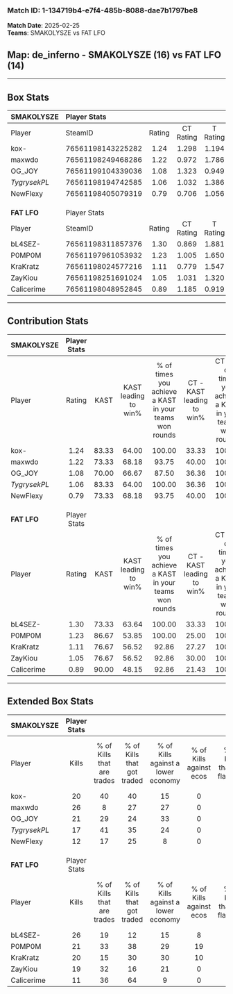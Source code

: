 ### Match ID: 1-134719b4-e7f4-485b-8088-dae7b1797be8  
**Match Date**: 2025-02-25  
**Teams**: SMAKOLYSZE vs FAT LFO  

## **Map**: de_inferno - SMAKOLYSZE (16) vs FAT LFO (14)  
---  

## Box Stats  

| **SMAKOLYSZE** | Player Stats      |        |           |          |       |      |       |         |        |      |     |
| :- | :- | :-: | :-: | :-: | :-: | :-: | :-: | :-: | :-: | :-: | :-: |
| Player         | SteamID           | Rating | CT Rating | T Rating | KAST  | ADR  | Kills | Assists | Deaths | K/D  | HS% |
| kox-           | 76561198143225282 |  1.24  |   1.298   |  1.194   | 83.33 | 67.3 |  20   |    4    |   13   | 1.54 | 50  |
| maxwdo         | 76561198249468286 |  1.22  |   0.972   |  1.786   | 73.33 | 90.7 |  26   |    2    |   24   | 1.08 | 57  |
| OG_JOY         | 76561199104339036 |  1.08  |   1.323   |  0.949   | 70.00 | 77.7 |  21   |    9    |   21   | 1.00 | 33  |
| _TygrysekPL_   | 76561198194742585 |  1.06  |   1.032   |  1.386   | 83.33 | 70.1 |  17   |   10    |   20   | 0.85 | 52  |
| NewFlexy       | 76561198405079319 |  0.79  |   0.706   |  1.056   | 73.33 | 56.3 |  12   |    7    |   20   | 0.60 | 66  |
|                |                   |        |           |          |       |      |       |         |        |      |     |
|                |                   |        |           |          |       |      |       |         |        |      |     |
|                |                   |        |           |          |       |      |       |         |        |      |     |
| **FAT LFO**    | Player Stats      |        |           |          |       |      |       |         |        |      |     |
| Player         | SteamID           | Rating | CT Rating | T Rating | KAST  | ADR  | Kills | Assists | Deaths | K/D  | HS% |
| bL4SEZ-        | 76561198311857376 |  1.30  |   0.869   |  1.881   | 73.33 | 73.9 |  26   |    7    |   17   | 1.53 | 57  |
| P0MP0M         | 76561197961053932 |  1.23  |   1.005   |  1.650   | 86.67 | 85.7 |  21   |   10    |   21   | 1.00 | 47  |
| KraKratz       | 76561198024577216 |  1.11  |   0.779   |  1.547   | 76.67 | 65.0 |  20   |    7    |   18   | 1.11 | 55  |
| ZayKiou        | 76561198251691024 |  1.05  |   1.031   |  1.320   | 76.67 | 66.3 |  19   |    6    |   20   | 0.95 | 36  |
| Calicerime     | 76561198048952845 |  0.89  |   1.185   |  0.919   | 90.00 | 60.1 |  11   |   11    |   21   | 0.52 | 27  |
---  

## Contribution Stats  

| **SMAKOLYSZE** | Player Stats |       |                      |                                                        |                           |                                                             |                          |                                                            |
| :- | :-: | :-: | :-: | :-: | :-: | :-: | :-: | :-: |
| Player         |    Rating    | KAST  | KAST leading to win% | % of times you achieve a KAST in your teams won rounds | CT - KAST leading to win% | CT - % of times you achieve a KAST in your teams won rounds | T - KAST leading to win% | T - % of times you achieve a KAST in your teams won rounds |
| kox-           |     1.24     | 83.33 |        64.00         |                         100.00                         |           33.33           |                           100.00                            |          92.31           |                           100.00                           |
| maxwdo         |     1.22     | 73.33 |        68.18         |                         93.75                          |           40.00           |                           100.00                            |          91.67           |                           91.67                            |
| OG_JOY         |     1.08     | 70.00 |        66.67         |                         87.50                          |           36.36           |                           100.00                            |          100.00          |                           83.33                            |
| _TygrysekPL_   |     1.06     | 83.33 |        64.00         |                         100.00                         |           36.36           |                           100.00                            |          85.71           |                           100.00                           |
| NewFlexy       |     0.79     | 73.33 |        68.18         |                         93.75                          |           40.00           |                           100.00                            |          91.67           |                           91.67                            |
|                |              |       |                      |                                                        |                           |                                                             |                          |                                                            |
|                |              |       |                      |                                                        |                           |                                                             |                          |                                                            |
|                |              |       |                      |                                                        |                           |                                                             |                          |                                                            |
| **FAT LFO**    | Player Stats |       |                      |                                                        |                           |                                                             |                          |                                                            |
| Player         |    Rating    | KAST  | KAST leading to win% | % of times you achieve a KAST in your teams won rounds | CT - KAST leading to win% | CT - % of times you achieve a KAST in your teams won rounds | T - KAST leading to win% | T - % of times you achieve a KAST in your teams won rounds |
| bL4SEZ-        |     1.30     | 73.33 |        63.64         |                         100.00                         |           33.33           |                           100.00                            |          84.62           |                           100.00                           |
| P0MP0M         |     1.23     | 86.67 |        53.85         |                         100.00                         |           25.00           |                           100.00                            |          78.57           |                           100.00                           |
| KraKratz       |     1.11     | 76.67 |        56.52         |                         92.86                          |           27.27           |                           100.00                            |          83.33           |                           90.91                            |
| ZayKiou        |     1.05     | 76.67 |        56.52         |                         92.86                          |           30.00           |                           100.00                            |          76.92           |                           90.91                            |
| Calicerime     |     0.89     | 90.00 |        48.15         |                         92.86                          |           21.43           |                           100.00                            |          76.92           |                           90.91                            |
---  

## Extended Box Stats  

| **SMAKOLYSZE** | Player Stats |                            |                            |                                    |                         |                              |                                 |        |                             |                                     |                          |                               |                            |
| :- | :-: | :-: | :-: | :-: | :-: | :-: | :-: | :-: | :-: | :-: | :-: | :-: | :-: |
| Player         |    Kills     | % of Kills that are trades | % of Kills that got traded | % of Kills against a lower economy | % of Kills against ecos | % of Kills that are flawless | % of Kills that are close duels | Deaths | % of Deaths that get traded | % of Deaths against a lower economy | % of Deaths against ecos | % of Deaths that are flawless | % of Deaths that are close |
| kox-           |      20      |             40             |             40             |                 15                 |            0            |              60              |                0                |   13   |              8              |                  8                  |            0             |              62               |             8              |
| maxwdo         |      26      |             8              |             27             |                 27                 |            0            |              54              |                4                |   24   |             38              |                 21                  |            0             |              67               |             13             |
| OG_JOY         |      21      |             29             |             24             |                 33                 |            0            |              76              |                0                |   21   |             14              |                 19                  |            0             |              67               |             0              |
| _TygrysekPL_   |      17      |             41             |             35             |                 24                 |            0            |              53              |                0                |   20   |             40              |                 15                  |            0             |              75               |             0              |
| NewFlexy       |      12      |             17             |             25             |                 8                  |            0            |              50              |                0                |   20   |             30              |                 25                  |            0             |              65               |             10             |
|                |              |                            |                            |                                    |                         |                              |                                 |        |                             |                                     |                          |                               |                            |
|                |              |                            |                            |                                    |                         |                              |                                 |        |                             |                                     |                          |                               |                            |
|                |              |                            |                            |                                    |                         |                              |                                 |        |                             |                                     |                          |                               |                            |
| **FAT LFO**    | Player Stats |                            |                            |                                    |                         |                              |                                 |        |                             |                                     |                          |                               |                            |
| Player         |    Kills     | % of Kills that are trades | % of Kills that got traded | % of Kills against a lower economy | % of Kills against ecos | % of Kills that are flawless | % of Kills that are close duels | Deaths | % of Deaths that get traded | % of Deaths against a lower economy | % of Deaths against ecos | % of Deaths that are flawless | % of Deaths that are close |
| bL4SEZ-        |      26      |             19             |             12             |                 15                 |            8            |              65              |                4                |   17   |             29              |                 29                  |            12            |              94               |             0              |
| P0MP0M         |      21      |             33             |             38             |                 29                 |           19            |              81              |                5                |   21   |             29              |                 24                  |            0             |              43               |             5              |
| KraKratz       |      20      |             15             |             30             |                 30                 |           10            |              65              |               10                |   18   |             17              |                 22                  |            11            |              67               |             0              |
| ZayKiou        |      19      |             32             |             16             |                 21                 |            0            |              63              |                5                |   20   |             30              |                 15                  |            5             |              70               |             0              |
| Calicerime     |      11      |             36             |             64             |                 9                  |            0            |              55              |                9                |   21   |             43              |                 19                  |            5             |              52               |             0              |
